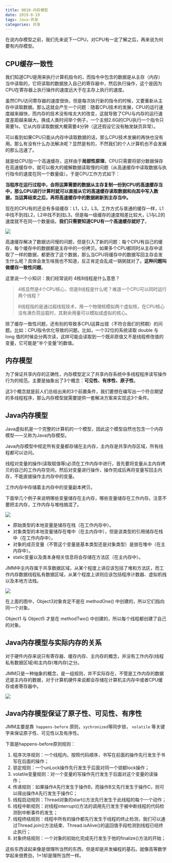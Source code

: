 ```yaml
---
title: 0010-内存模型
date: 2019-8-19
tags: Java-并发
categories: 并发
---
```


在说内存模型之前，我们先来说下一CPU，对CPU有一定了解之后，再来说为何要有内存模型。



## CPU缓存一致性

我们知道CPU是用来执行计算机指令的，而指令中包含的数据是从主存（内存）当中读取的，它将读取的数据放入自己的寄存器中，然后执行操作，这个是因为CPU在寄存器上执行操作的速度远大于在主存上执行的速度。

虽然CPU访问寄存器的速度很快，但是每次执行新的指令的时候，又要重新从主存中读取数据。那么这就会产生一个问题：随着CPU技术的发展，CPU的运行速度越来越快，而内存的技术没有啥太大的改变，这就导致了CPU与内存的运行速度差距越来越大。换成人类时间举个例子，一个主频2.6G的CPU执行一个指令只需要1s，它从内存读取数据大概需要4分钟（这还假设它没有触发缺页异常）。

可以看到如果CPU只能从内存中读取数据的话，那么CPU技术发展的再快也没有用。那么有没有什么办法解决呢？显然是有的，不然我们的个人计算机也不会发展的那么迅速了。

就是给CPU加一个高速缓存，这样由于**局部性原理**，CPU只需要将部分数据保存在高速缓存中，就可以极大的缓解数据读取慢的问题（从高速缓存中读取数据与执行指令的速度在同一个数量级）。于是CPU工作方式如下：

**当程序在运行过程中，会将运算需要的数据从主存复制一份到CPU的高速缓存当中，那么CPU进行计算时就可以直接从它的高速缓存读取数据和向其中写入数据，当运算结束之后，再将高速缓存中的数据刷新到主存当中。**

现在的CPU有的还会有多级缓存：L1，L2，L3。工作方式与普通的缓存一样，L1中找不到找L2，L2中找不到找L3。但是每一级缓存的速度相差比较大，L1与L2的速度就不在同一个数量级。**我们只需要知道CPU有一个高速缓存就好了**。

![](http://tutorials.jenkov.com/images/java-concurrency/java-memory-model-4.png)

高速缓存解决了数据访问慢的问题，但是引入了新的问题：每个CPU有自己的缓存，每个缓存中的数据都是主存中的一份拷贝。如果多个CPU都同时从主存中读取了一样的数据，都更改了这个数据，那么当CPU将缓存中的数据写回主存会发生什么呢？具体会发生啥我也不知道，反正肯定会乱成一锅粥就对了。**这种问题叫做缓存一致性问题**。



这里说一个小知识：我们经常说的 4核8线程是什么意思？

> 4核显然是4个CPU核心，但是8线程是什么呢？难道一个CPU可以同时运行两个线程？
>
> 8线程指的是通过超线程技术，用一个物理核模拟两个虚拟核，在CPU核心没有满负荷运载时，其剩余用量可以模拟成虚拟的核心。



除了缓存一致性问题，还有别的导致多CPU运算出错（不符合我们的预期）的问题。比如：CPU指令优化导致的问题。比如，一个32位的系统读取 double 与 long 值的时候会分两次读，这样可能会读取到一个既非原值又不是线程修改值的变量，它可能是“半个变量”的数值。



## 内存模型

为了保证共享内存的正确性，内存模型定义了共享内存系统中多线程程序读写操作行为的规范。主要是抽象出了3个概念：**可见性、有序性、原子性**。

这3个概念就是前人们总结出来的3个前置条件，我们要想在编写出一个符合期望的多线程程序，那么内存模型就需要提供一套解决方案来实现这3个条件。



## Java内存模型

Java虚拟机是一个完整的计算机的一个模型，因此这个模型自然也包含一个内存模型——又称为Java内存模型。

Java内存模型中规定所有变量都存储在主内存，主内存是共享内存区域，所有线程都可以访问。

线程对变量的操作(读取赋值等)必须在工作内存中进行，首先要将变量从主内存拷贝的自己的工作内存空间，然后对变量进行操作，操作完成后再将变量写回主内存，不能直接操作主内存中的变量。

工作内存中存储着主内存中的变量副本拷贝。

下面举几个例子来说明哪些变量储存在主内存，哪些变量储存在工作内存。注意不要把主内存，工作内存与堆栈搞混了。

![](http://tutorials.jenkov.com/images/java-concurrency/java-memory-model-2.png)

- 原始类型的本地变量是储存在栈（在工作内存中）。
- 对象类型的本地变量储存在堆中（在主内存中），但是该类型的引用储存在栈中（在工作内存中）。
- 对象的成员变量（不管这个变量是基本类型还是对象类型）是放在堆中（在主内存中）。
- static变量以及类本身相关信息将会存储在方法区（在主内存中）。

JMM中主内存属于共享数据区域，从某个程度上讲应该包括了堆和方法区，而工作内存数据线程私有数据区域，从某个程度上讲则应该包括程序计数器、虚拟机栈以及本地方法栈。

![](http://tutorials.jenkov.com/images/java-concurrency/java-memory-model-3.png)

在上面的图中，Object3对象肯定不是在 methodOne() 中创建的，所以它们指向同一个对象。

Object1 与 Object5 才是在 methodTwo() 中创建的，所以每个线程都创建了自己的对象。



## Java内存模型与实际内存的关系

对于硬件内存来说只有寄存器、缓存内存、主内存的概念，并没有工作内存(线程私有数据区域)和主内存(堆内存)之分。

JMM只是一种抽象的概念，是一组规则，并不实际存在，不管是工作内存的数据还是主内存的数据，对于计算机硬件来说都会存储在计算机主内存中或者CPU缓存或者寄存器中。

![](http://tutorials.jenkov.com/images/java-concurrency/java-memory-model-5.png)



## Java内存模型保证了原子性、可见性、有序性

JMM主要是靠` happens-before` 原则，`sychronized`等同步锁， `volatile` 等关键字来保证原子性、可见性以及有序性。

下面是happens-before原则规则：

1. 程序次序规则：一个线程内，按照代码顺序，书写在前面的操作先行发生于书写在后面的操作；
2. 锁定规则：一个unLock操作先行发生于后面对同一个锁额lock操作；
3. volatile变量规则：对一个变量的写操作先行发生于后面对这个变量的读操作；
4. 传递规则：如果操作A先行发生于操作B，而操作B又先行发生于操作C，则可以得出操作A先行发生于操作C；
5. 线程启动规则：Thread对象的start()方法先行发生于此线程的每个一个动作；
6. 线程中断规则：对线程interrupt()方法的调用先行发生于被中断线程的代码检测到中断事件的发生；
7. 线程终结规则：线程中所有的操作都先行发生于线程的终止检测，我们可以通过Thread.join()方法结束、Thread.isAlive()的返回值手段检测到线程已经终止执行；
8. 对象终结规则：一个对象的初始化完成先行发生于他的finalize()方法的开始；

这些东西读起来像是很理所当然的东西，但是却是并发编程的基石。就像高等数学学起来很费劲，1+1却是理所当然一样。

